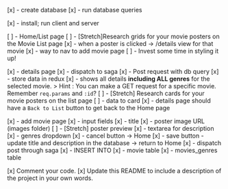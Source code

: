 [x] - create database
[x] - run database queries

[x] - install; run client and server

[ ] - Home/List page
  [ ] - [Stretch]Research grids for your movie posters on the Movie List page
  [x] - when a poster is clicked -> /details view for that movie
  [x] - way to nav to add movie page
  [ ] - Invest some time in styling it up!
  
[x] - details page
  [x] - dispatch to saga
  [x] - Post request with db query
  [x] - store data in redux
  [x] - shows all details **including ALL genres** for the selected movie. 
    > Hint : You can make a GET request for a specific movie. Remember `req.params` and `:id`?
  [ ] - [Stretch] Research cards for your movie posters on the list page
    [ ] - data to card
  [x] - details page should have a `Back to List` button to get back to the Home page

[x] - add movie page
  [x] - input fields
    [x] - title
    [x] - poster image URL (images folder)
      [ ] - [Stretch] poster preview
    [x] - textarea for description
    [x] - genres dropdown
  [x] - cancel button -> Home
  [x] - save button - update title and description in the database -> return to Home
    [x] - dispatch post through saga
    [x] - INSERT INTO
      [x] - movie table
      [x] - movies_genres table

[x] Comment your code.
[x] Update this README to include a description of the project in your own words.
